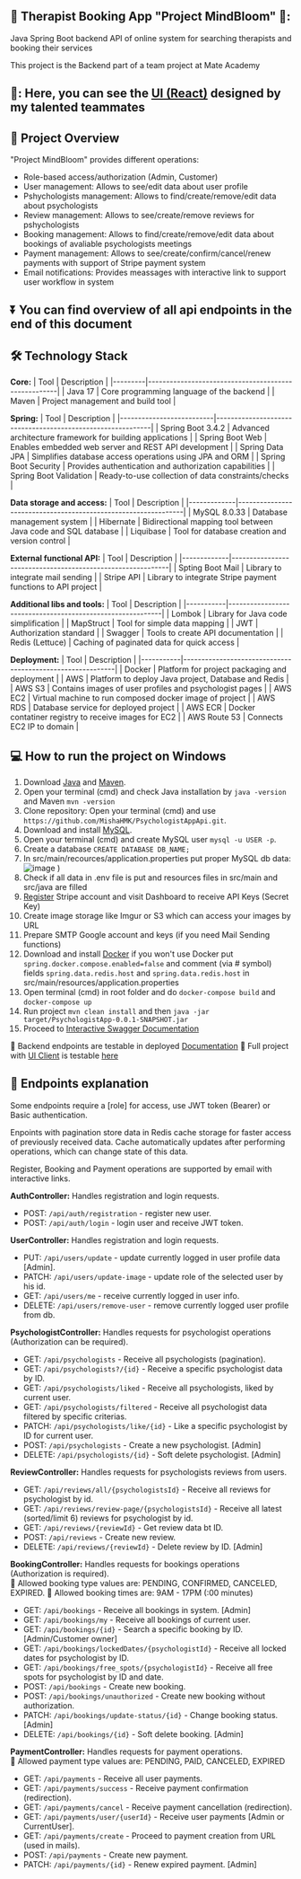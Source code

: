 ## :brain: **Therapist Booking App "Project MindBloom"** 💮:

Java Spring Boot backend API of online system for searching therapists and booking their services

This project is the Backend part of a team project at Mate Academy
 
## 🎨: Here, you can see the [UI (React)](https://github.com/taniavozniuk/Psychologist-Search-Service) designed by my talented teammates

## :mag_right: **Project Overview**

"Project MindBloom" provides different operations:
- Role-based access/authorization (Admin, Customer) 
- User management: Allows to see/edit data about user profile
- Pshychologists management: Allows to find/create/remove/edit data about psychologists
- Review management: Allows to see/create/remove reviews for pshychologists
- Booking management: Allows to find/create/remove/edit data about bookings of avaliable psychologists meetings
- Payment management: Allows to see/create/confirm/cancel/renew payments with support of Stripe payment system
- Email notifications: Provides meassages with interactive link to support user workflow in system

## ⏬ You can find overview of all api endpoints in the end of this document

## :hammer_and_wrench: **Technology Stack**
**Core:**
| Tool    | Description                                         |
|---------|-----------------------------------------------------|
| Java 17 | Core programming language of the backend            |
| Maven   | Project management and build tool                   |

**Spring:**
| Tool                     | Description                                                |
|--------------------------|------------------------------------------------------------|
| Spring Boot 3.4.2     | Advanced architecture framework for building applications     |
| Spring Boot Web      | Enables embedded web server and REST API development           |
| Spring Data JPA     | Simplifies database access operations using JPA and ORM         |
| Spring Boot Security   | Provides authentication and authorization capabilities       |
| Spring Boot Validation | Ready-to-use collection of data constraints/checks           |

**Data storage and access:**
| Tool        | Description                                                   |
|-------------|---------------------------------------------------------------|
| MySQL 8.0.33 | Database management system                                   |
| Hibernate   | Bidirectional mapping tool between Java code and SQL database |
| Liquibase   | Tool for database creation and version control                |

**External functional API:**
| Tool        | Description                                                |
|-------------|------------------------------------------------------------|
| Spting Boot Mail | Library to integrate mail sending                      |
| Stripe API | Library to integrate Stripe payment functions to API project |


**Additional libs and tools:**
 | Tool      | Description                                              |
|-----------|-----------------------------------------------------------|
| Lombok    | Library for Java code simplification                      |
| MapStruct | Tool for simple data mapping                              |
| JWT       | Authorization standard                                    |
| Swagger   | Tools to create API documentation                         |
| Redis (Lettuce) | Caching of paginated data for quick access          |

**Deployment:**
| Tool      | Description                                               |
|-----------|-----------------------------------------------------------|
| Docker    | Platform for project packaging and deployment             |
| AWS       | Platform to deploy Java project, Database and Redis       |
| AWS S3    | Contains images of user profiles and psychologist pages   |
| AWS EC2   | Virtual machine to run composed docker image of project   | 
| AWS RDS   | Database service for deployed project                     | 
| AWS ECR | Docker contatiner registry to receive images for EC2                     | 
| AWS Route 53 | Connects EC2 IP to domain                    | 

## :computer: **How to run the project on Windows**
1. Download [Java](https://www.oracle.com/java/technologies/javase/jdk17-archive-downloads.html) and [Maven](https://maven.apache.org/install.html).
2. Open your terminal (cmd) and check Java installation by `java -version` and Maven `mvn -version`
3. Clone repository: Open your terminal (cmd) and use `https://github.com/MishaHMK/PsychologistAppApi.git`.
4. Download and install [MySQL](https://dev.mysql.com/downloads/installer/).
5. Open your terminal (cmd) and create MySQL user `mysql -u USER -p`.
6. Create a database `CREATE DATABASE DB_NAME;`
7. In src/main/recources/application.properties put proper MySQL db data:
  ![image](https://github.com/user-attachments/assets/c8973069-6f6c-429b-ba80-44a534d198a9)
)
8. Check if all data in .env file is put and resources files in src/main and src/java are filled
9. [Register](https://docs.stripe.com/)  Stripe account and visit Dashboard to receive API Keys (Secret Key)
10. Create image storage like Imgur or S3 which can access your images by URL
11. Prepare SMTP Google account and keys (if you need Mail Sending functions)
12. Download and install [Docker](https://www.docker.com/) if you won't use Docker
   put `spring.docker.compose.enabled=false` and comment (via # symbol) fields `spring.data.redis.host` 
   and `spring.data.redis.host` in src/main/resources/application.properties
13. Open terminal (cmd) in root folder and do `docker-compose build` and `docker-compose up`
14. Run project `mvn clean install` and then `java -jar target/PsychologistApp-0.0.1-SNAPSHOT.jar`
15. Proceed to [Interactive Swagger Documentation](http://localhost:8080/api/swagger-ui/index.html)

🔸 Backend endpoints are testable in deployed [Documentation](https://www.mindbloom-api.store/api/swagger-ui/index.html#/)
🔸 Full project with [UI Client](https://github.com/taniavozniuk/Psychologist-Search-Service) is testable [here](https://taniavozniuk.github.io/Psychologist-Search-Service/#/)

## :page_facing_up: **Endpoints explanation**

Some endpoints require a [role] for access, use JWT token (Bearer) or Basic authentication.

Enpoints with pagination store data in Redis cache storage for faster access of previously received data. 
Cache automatically updates after performing operations, which can change state of this data.

Register, Booking and Payment operations are supported by email with interactive links.

**AuthController:** Handles registration and login requests.
- POST: `/api/auth/registration` - register new user.
- POST: `/api/auth/login` - login user and receive JWT token.

**UserController:** Handles registration and login requests.
- PUT: `/api/users/update` - update currently logged in user profile data [Admin].
- PATCH: `/api/users/update-image` - update role of the selected user by his id.
- GET: `/api/users/me` - receive currently logged in user info.
- DELETE: `/api/users/remove-user` - remove currently logged user profile from db.

**PsychologistController:** Handles requests for psychologist operations (Authorization can be required).  
- GET: `/api/psychologists` - Receive all psychologists (pagination).
- GET: `/api/psychologists?/{id}` - Receive a specific psychologist data by ID.
- GET: `/api/psychologists/liked` - Receive all psychologists, liked by current user. 
- GET: `/api/psychologists/filtered` - Receive all psychologist data filtered by specific criterias. 
- PATCH: `/api/psychologists/like/{id}` - Like a specific psychologist by ID for current user.
- POST: `/api/psychologists` - Create a new psychologist. [Admin]
- DELETE: `/api/psychologists/{id}` - Soft delete psychologist. [Admin]

**ReviewController:** Handles requests for psychologists reviews from users.  
- GET: `/api/reviews/all/{psychologistsId}` - Receive all reviews for psychologist by id.
- GET: `/api/reviews/review-page/{psychologistsId}` - Receive all latest (sorted/limit 6) reviews for psychologist by id.
- GET: `/api/reviews/{reviewId}` - Get review data bt ID.
- POST: `/api/reviews` - Create new review.
- DELETE: `/api/reviews/{reviewId}` - Delete review by ID. [Admin]

**BookingController:** Handles requests for bookings operations (Authorization is required).  
🔸 Allowed booking type values are: PENDING, CONFIRMED, CANCELED, EXPIRED.
🔸 Allowed booking times are: 9AM - 17PM (:00 minutes)
- GET: `/api/bookings` - Receive all bookings in system. [Admin]
- GET: `/api/bookings/my` - Receive all bookings of current user.
- GET: `/api/bookings/{id}` - Search a specific booking by ID. [Admin/Customer owner]
- GET: `/api/bookings/lockedDates/{psychologistId}` - Receive all locked dates for psychologist by ID.
- GET: `/api/bookings/free_spots/{psychologistId}` - Receive all free spots for psychologist by ID and date.
- POST: `/api/bookings` - Create new booking.
- POST: `/api/bookings/unauthorized` - Create new booking without authorization.
- PATCH: `/api/bookings/update-status/{id}` - Change booking status. [Admin]
- DELETE: `/api/bookings/{id}` - Soft delete booking. [Admin]

**PaymentController:** Handles requests for payment operations.  
🔸 Allowed payment type values are: PENDING, PAID, CANCELED, EXPIRED
- GET: `/api/payments` - Receive all user payments.
- GET: `/api/payments/success` - Receive payment confirmation (redirection).
- GET: `/api/payments/cancel` - Receive payment cancellation (redirection).
- GET: `/api/payments/user/{userId}` - Receive user payments [Admin or CurrentUser].
- GET: `/api/payments/create` - Proceed to payment creation from URL (used in mails).
- POST: `/api/payments` - Create new payment.
- PATCH: `/api/payments/{id}` - Renew expired payment. [Admin]

